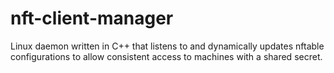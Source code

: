 # nft-client-manager

Linux daemon written in C++ that listens to and dynamically updates nftable configurations to allow consistent access to machines with a shared secret.